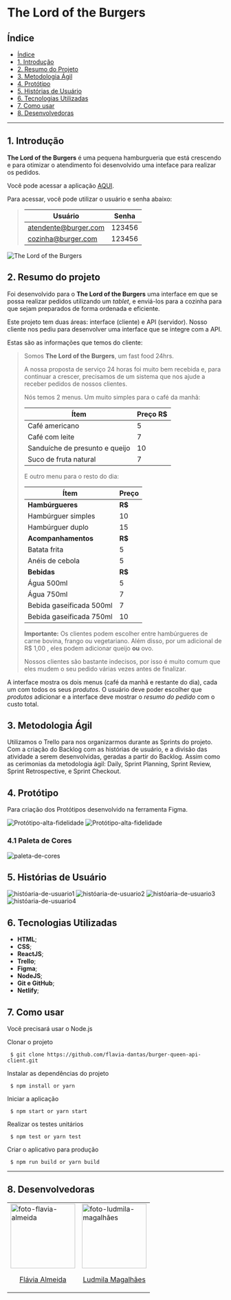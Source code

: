 # The Lord of the Burgers

## Índice

  - [Índice](#índice)
  - [1. Introdução](#1-introdução)
  - [2. Resumo do Projeto](#2-resumo-do-projeto)
  - [3. Metodologia Ágil](#3-metodologia-ágil)
  - [4. Protótipo](#4-protótipo)
  - [5. Histórias de Usuário](#5-histórias-de-usuário)
  - [6. Tecnologias Utilizadas](#6-tecnologias-utilizadas)
  - [7. Como usar](#7-como-usar)
  - [8. Desenvolvedoras](#8-desenvolvedoras)
***

## 1. Introdução

**The Lord of the Burgers** é uma pequena hamburgueria que está crescendo e para otimizar o atendimento foi desenvolvido uma inteface para realizar os pedidos.

Você pode acessar a aplicação [AQUI](https://thelordoftheburgers.netlify.app/).

Para acessar, você pode utilizar o usuário e senha abaixo:

> | Usuário                 | Senha  |
> | ---------------------- | ------ |
> | atendente@burger.com  | 123456 |
> | cozinha@burger.com   | 123456 |

![The Lord of the Burgers](./src/assets/img/Burguer-Queen1.png)
## 2. Resumo do projeto

Foi desenvolvido para o **The Lord of the Burgers** uma interface em que se possa realizar pedidos utilizando um _tablet_, e enviá-los
para a cozinha para que sejam preparados de forma ordenada e eficiente.

Este projeto tem duas áreas: interface (cliente) e API (servidor). Nosso cliente nos pediu para desenvolver uma interface que se integre com a API.

Estas são as informações que temos do cliente:

> Somos **The Lord of the Burgers**, um fast food 24hrs.
>
>A nossa proposta de serviço 24 horas foi muito bem recebida e, para continuar a
>crescer, precisamos de um sistema que nos ajude a receber pedidos de nossos
>clientes.
>
>Nós temos 2 menus. Um muito simples para o café da manhã:
>
>| Ítem                      |Preço R$|
>|---------------------------|------|
>| Café americano            |    5 |
>| Café com leite            |    7 |
>| Sanduíche de presunto e queijo|   10 |
>| Suco de fruta natural     |    7 |
>
>E outro menu para o resto do dia:
>
>| Ítem                      |Preço |
>|---------------------------|------|
>|**Hambúrgueres**           |   **R$**   |
>|Hambúrguer simples         |    10|
>|Hambúrguer duplo           |    15|
>|**Acompanhamentos**        |   **R$**   |
>|Batata frita               |     5|
>|Anéis de cebola            |     5|
>|**Bebidas**                |   **R$**   |
>|Água 500ml                 |     5|
>|Água 750ml                 |     7|
>|Bebida gaseificada 500ml   |     7|
>|Bebida gaseificada 750ml   |    10|
>
> **Importante:** Os clientes podem escolher entre hambúrgueres de carne bovina,
> frango ou vegetariano. Além disso, por um adicional de R\$ 1,00 , eles podem
> adicionar queijo **ou** ovo.
>
>Nossos clientes são bastante indecisos, por isso é muito comum que eles mudem o
>seu pedido várias vezes antes de finalizar.

A interface mostra os dois menus (café da manhã e restante do dia), cada
um com todos os seus _produtos_. O usuário deve poder escolher que _produtos_
adicionar e a interface deve mostrar o _resumo do pedido_ com o custo total.

## 3. Metodologia Ágil

Utilizamos o Trello para nos organizarmos durante as Sprints do projeto. Com a criação do Backlog com as histórias de usuário, e a divisão das atividade a serem desenvolvidas, geradas a partir do Backlog.
Assim como as cerimonias da metodologia ágil: Daily, Sprint Planning, Sprint Review, Sprint Retrospective, e Sprint Checkout.
## 4. Protótipo

Para criação dos Protótipos desenvolvido na ferramenta Figma.

![Protótipo-alta-fidelidade](./src/assets/img/prototipo-alta-fidelidade1.png)
![Protótipo-alta-fidelidade](./src/assets/img/prototipo-alta-fidelidade2.png)

### 4.1 Paleta de Cores

![paleta-de-cores](./src/assets/img/paleta-de-cores.png)

## 5. Histórias de Usuário

![históaria-de-usuario1](./src/assets/img/historia-usuario1.png)
![históaria-de-usuario2](./src/assets/img/historia-usuario2.png)
![históaria-de-usuario3](./src/assets/img/historia-usuario3.png)
![históaria-de-usuario4](./src/assets/img/historia-usuario4.png)
## 6. Tecnologias Utilizadas

- **HTML**;
- **CSS**;
- **ReactJS**;
- **Trello**;
- **Figma**;
- **NodeJS**;
- **Git e GitHub**;
- **Netlify**;

## 7. Como usar

Você precisará usar o Node.js

Clonar o projeto

` $ git clone https://github.com/flavia-dantas/burger-queen-api-client.git`

Instalar as dependências do projeto

` $ npm install or yarn`

Iniciar a aplicação

` $ npm start or yarn start`

Realizar os testes unitários

` $ npm test or yarn test`

Criar o aplicativo para produção

` $ npm run build or yarn build`

---
## 8. Desenvolvedoras
<table>
  <tr>
    <td>
      <img src="./src/assets/img/flavia-almeida.jpg" height="150px" alt="foto-flavia-almeida">
      <p align="center">
        <a href="https://www.linkedin.com/in/flavia-dantas" _blank>Flávia Almeida</a>
      </p>
    </td>
    <td>
      <img src="./src/assets/img/ludmila-magalhães.png" height="150px" alt="foto-ludmila-magalhães">
      <p align="center">
        <a href="https://www.linkedin.com/in/ludmila-magalhaes" _blank>Ludmila Magalhães</a>
      </p>
    </td>
  </tr>
</table
